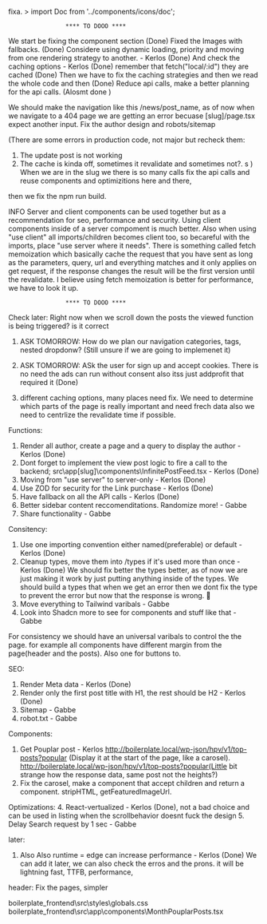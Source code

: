 
fixa. >  import Doc from '../components/icons/doc';




                    **** TO DOOO ****

We start be fixing the component section (Done)
Fixed the Images with fallbacks. (Done)
Considere using dynamic loading, priority and moving from one rendering strategy to another. - Kerlos (Done)
And check the caching options - Kerlos (Done)
remember that fetch("local/:id") they are cached (Done)
Then we have to fix the caching strategies and then we read the whole code and then (Done)
Reduce api calls, make a better planning for the api calls. (Alosmt done )


We should make the navigation like this /news/post_name, as of now when we navigate to a 404 page we are getting an error becuase [slug]/page.tsx expect another input. 
Fix the author design and robots/sitemap



(There are some errors in production code, not major but recheck them: 
1. The update post is not working
2. The cache is kinda off, sometimes it revalidate and sometimes not?. s
)
When we are in the slug we there is so many calls 
fix the api calls and reuse components and optimizitions here and there, 


then we fix the npm run build.


INFO
Server and client components can be used together but as a recommendation for seo, performance and security. Using client components inside of a server compoment is much better. Also when using "use client" all imports/children becomes client too, so becareful with the imports, place "use server where it needs". There is something called fetch memoization which basically cache the request that you have sent as long as the parameters, query, url and everything matches and it only applies on get request, if the response changes the result will be the first version until the revalidate. I believe using fetch memoization is better for performance, we have to look it up. 


                    **** TO DOOO ****

Check later:
Right  now when we scroll down the posts the viewed function is being triggered? is it correct
1. ASK TOMORROW: How do we plan our navigation categories, tags, nested dropdonw? (Still unsure if we are going to implemenet it)
2. ASK TOMORROW: ASk the user for sign up and accept cookies. There is no need the ads can run without consent also itss just addprofit that required it (Done)

4. different caching options, many places need fix. We need to determine which parts of the page is really important and need frech data also we need to centrlize the revalidate time if possible. 
 
Functions:

1. Render all author, create a page and a query to display the author - Kerlos (Done)  
2. Dont forget to implement the view post logic to fire a call to the backend; src\app[slug]\components\InfinitePostFeed.tsx - Kerlos (Done) 
3. Moving from "use server" to server-only - Kerlos (Done)
4. Use ZOD for security for the Link purchase - Kerlos (Done)
5. Have fallback on all the API calls - Kerlos (Done)
6. Better sidebar content reccomenditations. Randomize more! - Gabbe
7. Share functionality - Gabbe

Consitency:

1. Use one importing convention either named(preferable) or default - Kerlos (Done)
2. Cleanup types, move them into /types if it's used more than once - Kerlos (Done) We should fix better the types better, as of now we are just making it work by just putting anything inside of the types. We should build a types that when we get an error then we dont fix the type to prevent the error but now that the response is wrong. 🤣
3. Move everything to Tailwind varibals - Gabbe
4. Look into Shadcn more to see for components and stuff like that - Gabbe

For consistency we should have an universal varibals to control the the page. for example all components have different margin from the page(header and the posts). Also one for buttons to. 


SEO:

1. Render Meta data - Kerlos (Done) 
2. Render only the first post title with H1, the rest should be H2 - Kerlos (Done)
3. Sitemap - Gabbe
4. robot.txt - Gabbe


Components:

1. Get Pouplar post - Kerlos http://boilerplate.local/wp-json/hpv/v1/top-posts?popular (Display it at the start of the page, like a carosel). 
http://boilerplate.local/wp-json/hpv/v1/top-posts?popular(Little bit strange how the response data, same post not the heights?)
2. Fix the carosel, make a component that accept children and return a component. 
stripHTML, getFeaturedImageUrl. 

Optimizations:
4. React-vertualized - Kerlos (Done), not a bad choice and can be used in listing when the scrollbehavior doesnt fuck the design
5. Delay Search request by 1 sec - Gabbe




later: 

 
1. Also Also runtime = edge can increase performance - Kerlos (Done) We can add it later, we can also check the erros and the prons. it will be lightning fast, TTFB, performance, 



header: Fix the pages, simpler


boilerplate_frontend\src\styles\globals.css
boilerplate_frontend\src\app\components\MonthPouplarPosts.tsx